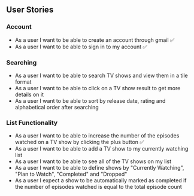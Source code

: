 ## User Stories

### Account

- As a user I want to be able to create an account through gmail ✅
- As a user I want to be able to sign in to my account ✅

### Searching

- As a user I want to be able to search TV shows and view them in a tile format
- As a user I want to be able to click on a TV show result to get more details on it
- As a user I want to be able to sort by release date, rating and alphabetical order after searching

### List Functionality

- As a user I want to be able to increase the number of the episodes watched on a TV show by clicking the plus button ✅
- As a user I want to be able to add a TV show to my currently watching list
- As a user I want to be able to see all of the TV shows on my list
- As a user I want to be able to define shows by "Currently Watching", "Plan to Watch", "Completed" and "Dropped"
- As a user I expect a show to be automatically marked as completed if the number of episodes watched is equal to the total episode count